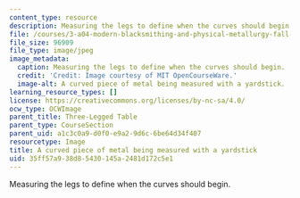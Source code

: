 ```yaml
---
content_type: resource
description: Measuring the legs to define when the curves should begin.
file: /courses/3-a04-modern-blacksmithing-and-physical-metallurgy-fall-2008/35ff57a938d85430145a2481d172c5e1_084.jpg
file_size: 96909
file_type: image/jpeg
image_metadata:
  caption: Measuring the legs to define when the curves should begin.
  credit: 'Credit: Image courtesy of MIT OpenCourseWare.'
  image-alt: A curved piece of metal being measured with a yardstick.
learning_resource_types: []
license: https://creativecommons.org/licenses/by-nc-sa/4.0/
ocw_type: OCWImage
parent_title: Three-Legged Table
parent_type: CourseSection
parent_uid: a1c3c0a9-d0f0-e9a2-9d6c-6be64d34f407
resourcetype: Image
title: A curved piece of metal being measured with a yardstick
uid: 35ff57a9-38d8-5430-145a-2481d172c5e1
---
```

Measuring the legs to define when the curves should begin.